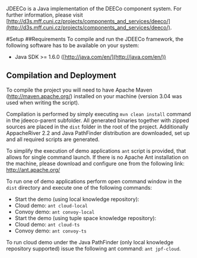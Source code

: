 JDEECo is a Java implementation of the DEECo component system. For further information, please visit [http://d3s.mff.cuni.cz/projects/components_and_services/deeco/](http://d3s.mff.cuni.cz/projects/components_and_services/deeco/).

#Setup 
##Requirements
To compile and run the JDEECo framework, the following software has to be available on your system:

* Java SDK >= 1.6.0 ([http://java.com/en/](http://java.com/en/))

## Compilation and Deployment
To compile the project you will need to have Apache Maven (http://maven.apache.org/) installed on your machine (version 3.04 was used when writing the script).

Compilation is performed by simply executing `mvn clean install` command in the jdeeco-parent subfolder.
All generated binaries together with zipped sources are placed in the `dist` folder in the root of the project. 
Additionally AppacheRiver 2.2 and Java PathFinder distribution are downloaded, set up and all required scripts are generated.

To simplify the execution of demo applications `ant` script is provided, that allows for single command launch.
If there is no Apache Ant installation on the machine, please download and configure one from the following link:
http://ant.apache.org/


To run one of demo applications perform open command window in the `dist` directory and execute one of the following commands:

* Start the demo (using local knowledge repository):
 * Cloud demo: `ant cloud-local`
 * Convoy demo: `ant convoy-local`
* Start the demo (using tuple space knowledge repository):
 * Cloud demo: `ant cloud-ts`
 * Convoy demo: `ant convoy-ts`

To run cloud demo under the Java PathFinder (only local knowledge repository supported) issue the following ant command: `ant jpf-cloud`.

